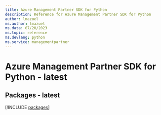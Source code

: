 ```yaml
---
title: Azure Management Partner SDK for Python
description: Reference for Azure Management Partner SDK for Python
author: lmazuel
ms.author: lmazuel
ms.data: 07/20/2023
ms.topic: reference
ms.devlang: python
ms.service: managementpartner
---
```

# Azure Management Partner SDK for Python - latest
## Packages - latest
[!INCLUDE [packages](management-partner-index.md)]